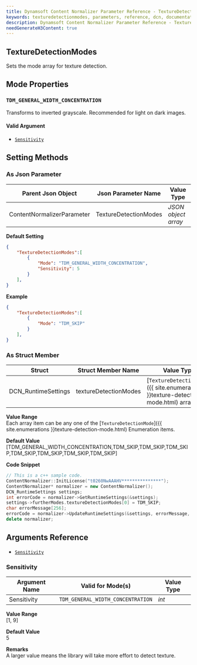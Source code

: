 ```yaml
---
title: Dynamsoft Content Normalizer Parameter Reference - TextureDetectionModes
keywords: texturedetectionmodes, parameters, reference, dcn, documentation
description: Dynamsoft Content Normalizer Parameter Reference - TextureDetectionModes
needGenerateH3Content: true
---
```



## TextureDetectionModes
Sets the mode array for texture detection. 

## Mode Properties

### `TDM_GENERAL_WIDTH_CONCENTRATION`
Transforms to inverted grayscale. Recommended for light on dark images.

#### Valid Argument
- [`Sensitivity`](#sensitivity)


## Setting Methods
### As Json Parameter

| Parent Json Object | Json Parameter Name | Value Type | 
| ------------------ | ------------------- | ---------- |
| ContentNormalizerParameter | TextureDetectionModes | *JSON object array* |

**Default Setting**   
```json
{
    "TextureDetectionModes":[
        {
            "Mode": "TDM_GENERAL_WIDTH_CONCENTRATION",
            "Sensitivity": 5
        }
    ],
}
```

**Example**  
```json
{
    "TextureDetectionModes":[
        {
            "Mode": "TDM_SKIP"
        }
    ],
}
```

### As Struct Member

| Struct | Struct Member Name | Value Type | 
| ------ | ------------------ | ---------- |
| DCN_RuntimeSettings | textureDetectionModes | [`TextureDetectionMode`]({{ site.enumerations }}texture-detection-mode.html) array |

**Value Range**    
    Each array item can be any one of the [`TextureDetectionMode`]({{ site.enumerations }}texture-detection-mode.html) Enumeration items.

**Default Value**   
    [TDM_GENERAL_WIDTH_CONCENTRATION,TDM_SKIP,TDM_SKIP,TDM_SKIP,TDM_SKIP,TDM_SKIP,TDM_SKIP,TDM_SKIP]

**Code Snippet**  
```cpp
// This is a c++ sample code.
ContentNormalizer::InitLicense("t0260NwAAAHV***************");
ContentNormalizer* normalizer = new ContentNormalizer();
DCN_RuntimeSettings settings;
int errorCode = normalizer->GetRuntimeSettings(&settings);
settings->furtherModes.textureDetectionModes[0] = TDM_SKIP;
char errorMessage[256];
errorCode = normalizer->UpdateRuntimeSettings(&settings, errorMessage, 256);
delete normalizer;
```

## Arguments Reference
- [`Sensitivity`](#sensitivity)

### Sensitivity

| Argument Name | Valid for Mode(s) | Value Type | 
| ------------- | ----------------- | ---------- |
| Sensitivity | `TDM_GENERAL_WIDTH_CONCENTRATION` | *int* |

**Value Range**   
    [1, 9]

**Default Value**   
    5

**Remarks**  
A larger value means the library will take more effort to detect texture.

